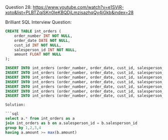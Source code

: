 Question 28:
https://www.youtube.com/watch?v=e1SVjR-xoto&list=PLBTZqjSKn0IeKBQDjLmzisazhqQy4iGkb&index=28

Brilliant SQL Interview Question:

```sql
CREATE TABLE int_orders (
    order_number INT NOT NULL,
    order_date DATE NOT NULL,
    cust_id INT NOT NULL,
    salesperson_id INT NOT NULL,
    amount FLOAT NOT NULL
);

INSERT INTO int_orders (order_number, order_date, cust_id, salesperson_id, amount) VALUES (30, CAST('1995-07-14' AS Date), 9, 1, 460);
INSERT INTO int_orders (order_number, order_date, cust_id, salesperson_id, amount) VALUES (10, CAST('1996-08-02' AS Date), 4, 2, 540);
INSERT INTO int_orders (order_number, order_date, cust_id, salesperson_id, amount) VALUES (40, CAST('1998-01-29' AS Date), 7, 2, 2400);
INSERT INTO int_orders (order_number, order_date, cust_id, salesperson_id, amount) VALUES (50, CAST('1998-02-03' AS Date), 6, 7, 600);
INSERT INTO int_orders (order_number, order_date, cust_id, salesperson_id, amount) VALUES (60, CAST('1998-03-02' AS Date), 6, 7, 720);
INSERT INTO int_orders (order_number, order_date, cust_id, salesperson_id, amount) VALUES (70, CAST('1998-05-06' AS Date), 9, 7, 150);
INSERT INTO int_orders (order_number, order_date, cust_id, salesperson_id, amount) VALUES (20, CAST('1999-01-30' AS Date), 4, 8, 1800);```

Solution: 

```sql
select a.* from int_orders as a
join int_orders as b on a.salesperson_id = b.salesperson_id
group by 1,2,3,4
having a.amount >= max(b.amount)
```